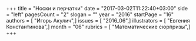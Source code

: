 +++
title = "Носки и перчатки"
date = "2017-03-02T11:22:40+03:00"
side = "left"
pagesCount = "2"
slogan = ""
year = "2016"
startPage = "16"
authors = [ "Игорь Акулич",]
issues = [ "2016_06",]
illustrators = [ "Евгения Константинова",]
month = "06"
rubrics = [ "Математические сюрпризы",]
+++
